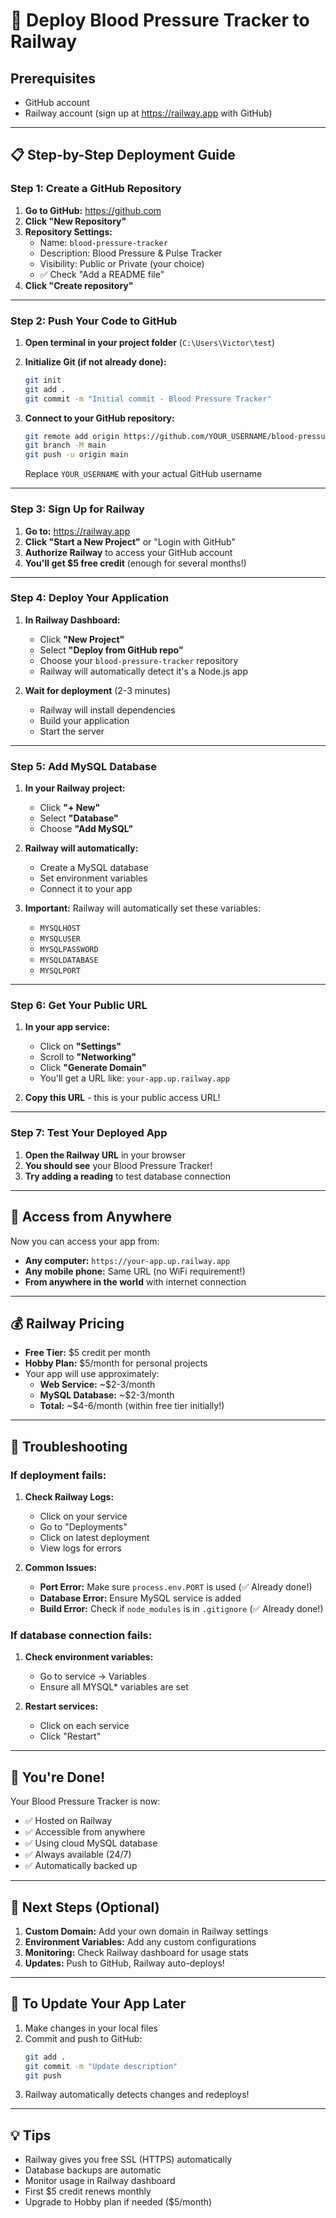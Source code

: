 # 🚂 Deploy Blood Pressure Tracker to Railway

## Prerequisites
- GitHub account
- Railway account (sign up at https://railway.app with GitHub)

---

## 📋 Step-by-Step Deployment Guide

### Step 1: Create a GitHub Repository

1. **Go to GitHub:** https://github.com
2. **Click "New Repository"**
3. **Repository Settings:**
   - Name: `blood-pressure-tracker`
   - Description: Blood Pressure & Pulse Tracker
   - Visibility: Public or Private (your choice)
   - ✅ Check "Add a README file"
4. **Click "Create repository"**

---

### Step 2: Push Your Code to GitHub

1. **Open terminal in your project folder** (`C:\Users\Victor\test`)

2. **Initialize Git (if not already done):**
   ```bash
   git init
   git add .
   git commit -m "Initial commit - Blood Pressure Tracker"
   ```

3. **Connect to your GitHub repository:**
   ```bash
   git remote add origin https://github.com/YOUR_USERNAME/blood-pressure-tracker.git
   git branch -M main
   git push -u origin main
   ```
   
   Replace `YOUR_USERNAME` with your actual GitHub username

---

### Step 3: Sign Up for Railway

1. **Go to:** https://railway.app
2. **Click "Start a New Project"** or "Login with GitHub"
3. **Authorize Railway** to access your GitHub account
4. **You'll get $5 free credit** (enough for several months!)

---

### Step 4: Deploy Your Application

1. **In Railway Dashboard:**
   - Click **"New Project"**
   - Select **"Deploy from GitHub repo"**
   - Choose your `blood-pressure-tracker` repository
   - Railway will automatically detect it's a Node.js app

2. **Wait for deployment** (2-3 minutes)
   - Railway will install dependencies
   - Build your application
   - Start the server

---

### Step 5: Add MySQL Database

1. **In your Railway project:**
   - Click **"+ New"**
   - Select **"Database"**
   - Choose **"Add MySQL"**

2. **Railway will automatically:**
   - Create a MySQL database
   - Set environment variables
   - Connect it to your app

3. **Important:** Railway will automatically set these variables:
   - `MYSQLHOST`
   - `MYSQLUSER`
   - `MYSQLPASSWORD`
   - `MYSQLDATABASE`
   - `MYSQLPORT`

---

### Step 6: Get Your Public URL

1. **In your app service:**
   - Click on **"Settings"**
   - Scroll to **"Networking"**
   - Click **"Generate Domain"**
   - You'll get a URL like: `your-app.up.railway.app`

2. **Copy this URL** - this is your public access URL!

---

### Step 7: Test Your Deployed App

1. **Open the Railway URL** in your browser
2. **You should see** your Blood Pressure Tracker!
3. **Try adding a reading** to test database connection

---

## 📱 Access from Anywhere

Now you can access your app from:
- **Any computer:** `https://your-app.up.railway.app`
- **Any mobile phone:** Same URL (no WiFi requirement!)
- **From anywhere in the world** with internet connection

---

## 💰 Railway Pricing

- **Free Tier:** $5 credit per month
- **Hobby Plan:** $5/month for personal projects
- Your app will use approximately:
  - **Web Service:** ~$2-3/month
  - **MySQL Database:** ~$2-3/month
  - **Total:** ~$4-6/month (within free tier initially!)

---

## 🔧 Troubleshooting

### If deployment fails:

1. **Check Railway Logs:**
   - Click on your service
   - Go to "Deployments"
   - Click on latest deployment
   - View logs for errors

2. **Common Issues:**
   - **Port Error:** Make sure `process.env.PORT` is used (✅ Already done!)
   - **Database Error:** Ensure MySQL service is added
   - **Build Error:** Check if `node_modules` is in `.gitignore` (✅ Already done!)

### If database connection fails:

1. **Check environment variables:**
   - Go to service → Variables
   - Ensure all MYSQL* variables are set

2. **Restart services:**
   - Click on each service
   - Click "Restart"

---

## 🎉 You're Done!

Your Blood Pressure Tracker is now:
- ✅ Hosted on Railway
- ✅ Accessible from anywhere
- ✅ Using cloud MySQL database
- ✅ Always available (24/7)
- ✅ Automatically backed up

---

## 📝 Next Steps (Optional)

1. **Custom Domain:** Add your own domain in Railway settings
2. **Environment Variables:** Add any custom configurations
3. **Monitoring:** Check Railway dashboard for usage stats
4. **Updates:** Push to GitHub, Railway auto-deploys!

---

## 🔄 To Update Your App Later

1. Make changes in your local files
2. Commit and push to GitHub:
   ```bash
   git add .
   git commit -m "Update description"
   git push
   ```
3. Railway automatically detects changes and redeploys!

---

## 💡 Tips

- Railway gives you free SSL (HTTPS) automatically
- Database backups are automatic
- Monitor usage in Railway dashboard
- First $5 credit renews monthly
- Upgrade to Hobby plan if needed ($5/month)

